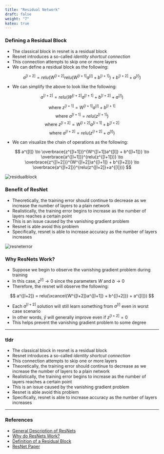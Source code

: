 ```yaml
---
title: "Residual Network"
draft: false
weight: "7"
katex: true
---
```


### Defining a Residual Block
- The classical block in resnet is a residual block
- Resnet introduces a so-called *identity shortcut connection*
- This connection attempts to skip one or more layers
- We can define a residual block as the following:

$$ a^{[l+2]} = relu(W^{[l+2]}relu(W^{[l+1]}a^{[l]} + b^{[l+1]}) + b^{[l+2]} + a^{[l]}) $$

- We can simplify the above to look like the following:

$$ a^{[l+2]} = relu(W^{[l+2]}a^{[l+1]} + b^{[l+2]} + a^{[l]}) $$

$$ \text{where } z^{[l+1]} = W^{[l+1]}a^{[l]} + b^{[l+1]} $$
$$ \text{where } a^{[l+1]} = relu(z^{[l+1]}) $$
$$ \text{where } z^{[l+2]} = W^{[l+2]}a^{[l+1]} + b^{[l+2]} $$
$$ \text{where } a^{[l+2]} = relu(z^{[l+2]} + a^{[l]}) $$

- We can visualize the chain of operations as the following:

$$ a^{[l]} \to \overbrace{z^{[l+1]}}^{W^{[l+1]}a^{[l]} + b^{[l+1]}} \to \overbrace{a^{[l+1]}}^{relu(z^{[l+1]})} \to \overbrace{z^{[l+2]}}^{W^{[l+2]}a^{[l+1]} + b^{[l+2]}} \to \overbrace{a^{[l+2]}}^{relu(z^{[l+2]}+a^{[l]})} $$

![residualblock](/img/resblock.svg)

### Benefit of ResNet
- Theoretically, the training error should continue to decrease as we increase the number of layers to a plain network
- Realistically, the training error begins to increase as the number of layers reaches a certain point
- This is an issue caused by the vanishing gradient problem
- Resnet is able avoid this problem
- Specifically, resnet is able to increase accuracy as the number of layers increases

![resneterror](/img/resnet_error.svg)

### Why ResNets Work?
- Suppose we begin to observe the vanishing gradient problem during training
- In this case, $z^{[l]} \to 0$ since the parameters $W$ and $b \to 0$
- Therefore, the resnet will observe the following:

$$ a^{[l+2]} = relu(\xcancel{W^{[l+2]}a^{[l+1]} + b^{[l+2]}} + a^{[l]}) $$

- Each $a^{[l+2]}$ solution will still learn something from $a^{[l]}$ even in worst case scenario
- In other words, $\hat{y}$ will generally improve even if $z^{[l+2]}=0$
- This helps prevent the vanishing gradient problem to some degree

---

### tldr
- The classical block in resnet is a residual block
- Resnet introduces a so-called *identity shortcut connection*
- This connection attempts to skip one or more layers
- Theoretically, the training error should continue to decrease as we increase the number of layers to a plain network
- Realistically, the training error begins to increase as the number of layers reaches a certain point
- This is an issue caused by the vanishing gradient problem
- Resnet is able avoid this problem
- Specifically, resnet is able to increase accuracy as the number of layers increases

---

### References
- [General Description of ResNets](https://www.youtube.com/watch?v=ZILIbUvp5lk&list=PLkDaE6sCZn6Gl29AoE31iwdVwSG-KnDzF&index=14)
- [Why do ResNets Work?](https://www.youtube.com/watch?v=RYth6EbBUqM&list=PLkDaE6sCZn6Gl29AoE31iwdVwSG-KnDzF&index=15)
- [Definition of a Residual Block](https://stats.stackexchange.com/questions/246928/what-exactly-is-a-residual-learning-block-in-the-context-of-deep-residual-networ)
- [ResNet Paper](https://arxiv.org/pdf/1512.03385.pdf)
